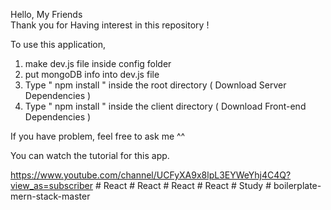 Hello, My Friends  
Thank you for Having interest in this repository ! 

To use this application, 

1. make dev.js file inside config folder 
2. put mongoDB info into dev.js file 
3. Type  " npm install " inside the root directory  ( Download Server Dependencies ) 
4. Type " npm install " inside the client directory ( Download Front-end Dependencies )


If you have problem, feel free to ask me ^^ 

 You can watch the tutorial for this app.

https://www.youtube.com/channel/UCFyXA9x8lpL3EYWeYhj4C4Q?view_as=subscriber
#   R e a c t  
 #   R e a c t  
 #   R e a c t  
 #   R e a c t  
 #   S t u d y  
 #   b o i l e r p l a t e - m e r n - s t a c k - m a s t e r  
 